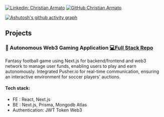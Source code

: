 [![Linkedin: Christian Armato](https://img.shields.io/badge/-Christian_Armato-blue?style=flat-square&logo=Linkedin&logoColor=white&link=https://www.linkedin.com/in/christian-armato-0419b6179/)](https://www.linkedin.com/in/christian-armato-0419b6179/)
[![GitHub Christian Armato](https://img.shields.io/github/followers/Army-99?label=follow&style=social)]( https://github.com/Army-99)

[![Ashutosh's github activity graph](https://github-readme-activity-graph.vercel.app//graph?username=Army-99&theme=github-compact)](https://github.com/ashutosh00710/github-readme-activity-graph)
## Projects


### 🍴 Autonomous Web3 Gaming Application [💻Full Stack Repo ](<!-- Inserisci qui il link alla repository-->)

Fantasy football game using Next.js for backend/frontend and web3 network to manage user funds, enabling users to play and earn autonomously.
Integrated Pusher.io for real-time communication, ensuring an interactive environment for soccer players' auctions.

#### Tech stack:
- FE : React, Next.js
- BE : Next.js, Prisma, Mongodb Atlas
- Authentication: JWT Token Web3

